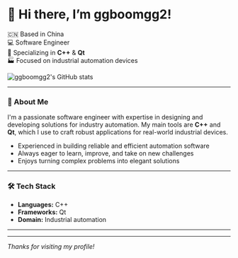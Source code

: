# 👋 Hi there, I’m ggboomgg2!

🇨🇳 Based in China  
💻 Software Engineer  
🔧 Specializing in **C++** & **Qt**  
🏭 Focused on industrial automation devices

![ggboomgg2's GitHub stats](https://github-readme-stats.vercel.app/api?username=ggboomgg2&show_icons=true&count_private=true&hide=prs&hide_title=true&hide_rank=true&custom_title=My%20GitHub%20Stats&hide_border=true)

---

### 🚀 About Me

I'm a passionate software engineer with expertise in designing and developing solutions for industry automation. My main tools are **C++** and **Qt**, which I use to craft robust applications for real-world industrial devices.

- Experienced in building reliable and efficient automation software
- Always eager to learn, improve, and take on new challenges
- Enjoys turning complex problems into elegant solutions

---

### 🛠️ Tech Stack

- **Languages:** C++
- **Frameworks:** Qt
- **Domain:** Industrial automation

---

<!--
You can add project links or social links below if you want to share them in the future.
-->

<!--
#### 📫 Contact
Feel free to reach out if you want to connect or collaborate.
-->

---

_Thanks for visiting my profile!_
